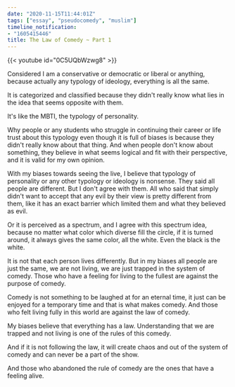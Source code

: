 ```yaml
---
date: "2020-11-15T11:44:01Z"
tags: ["essay", "pseudocomedy", "muslim"]
timeline_notification:
- "1605415446"
title: The Law of Comedy ~ Part 1
---
```


{{< youtube id="0C5UQbWzwg8" >}}

Considered I am a conservative or democratic or liberal or anything, because actually any typology of ideology, everything is all the same.

It is categorized and classified because they didn't really know what lies in the idea that seems opposite with them.

It's like the MBTI, the typology of personality.

Why people or any students who struggle in continuing their career or life trust about this typology even though it is full of biases is because they didn't really know about that thing. And when people don't know about something, they believe in what seems logical and fit with their perspective, and it is valid for my own opinion.

With my biases towards seeing the live, I believe that typology of personality or any other typology or ideology is nonsense. They said all people are different. But I don't agree with them. All who said that simply didn't want to accept that any evil by their view is pretty different from them, like it has an exact barrier which limited them and what they believed as evil.

Or it is perceived as a spectrum, and I agree with this spectrum idea, because no matter what color which diverse fill the circle, if it is turned around, it always gives the same color, all the white. Even the black is the white.

It is not that each person lives differently. But in my biases all people are just the same, we are not living, we are just trapped in the system of comedy. Those who have a feeling for living to the fullest are against the purpose of comedy.

Comedy is not something to be laughed at for an eternal time, it just can be enjoyed for a temporary time and that is what makes comedy. And those who felt living fully in this world are against the law of comedy.

My biases believe that everything has a law. Understanding that we are trapped and not living is one of the rules of this comedy. 

And if it is not following the law, it will create chaos and out of the system of comedy and can never be a part of the show. 

And those who abandoned the rule of comedy are the ones that have a feeling alive.